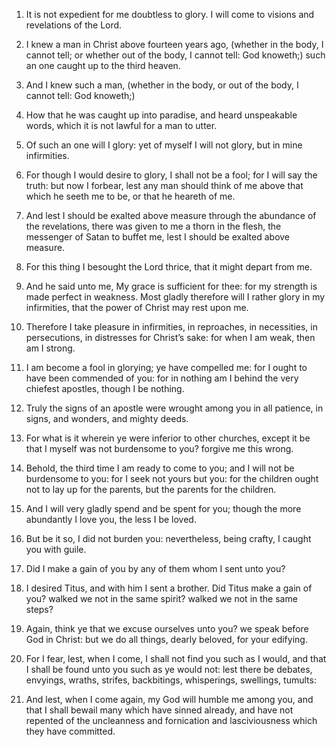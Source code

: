 1. It is not expedient for me doubtless to glory. I will come to
visions and revelations of the Lord.

2. I knew a man in Christ above fourteen years ago, (whether in the
body, I cannot tell; or whether out of the body, I cannot tell: God
knoweth;) such an one caught up to the third heaven.

3. And I knew such a man, (whether in the body, or out of the body,
I cannot tell: God knoweth;)

4. How that he was caught up into
paradise, and heard unspeakable words, which it is not lawful for a
man to utter.

5. Of such an one will I glory: yet of myself I will not glory, but
in mine infirmities.

6. For though I would desire to glory, I shall not be a fool; for I
will say the truth: but now I forbear, lest any man should think of me
above that which he seeth me to be, or that he heareth of me.

7. And lest I should be exalted above measure through the abundance
of the revelations, there was given to me a thorn in the flesh, the
messenger of Satan to buffet me, lest I should be exalted above
measure.

8. For this thing I besought the Lord thrice, that it might depart
from me.

9. And he said unto me, My grace is sufficient for thee: for my
strength is made perfect in weakness. Most gladly therefore will I
rather glory in my infirmities, that the power of Christ may rest upon
me.

10. Therefore I take pleasure in infirmities, in reproaches, in
necessities, in persecutions, in distresses for Christ’s sake: for
when I am weak, then am I strong.

11. I am become a fool in glorying; ye have compelled me: for I
ought to have been commended of you: for in nothing am I behind the
very chiefest apostles, though I be nothing.

12. Truly the signs of an apostle were wrought among you in all
patience, in signs, and wonders, and mighty deeds.

13. For what is it wherein ye were inferior to other churches,
except it be that I myself was not burdensome to you? forgive me this
wrong.

14. Behold, the third time I am ready to come to you; and I will not
be burdensome to you: for I seek not yours but you: for the children
ought not to lay up for the parents, but the parents for the children.

15. And I will very gladly spend and be spent for you; though the
more abundantly I love you, the less I be loved.

16. But be it so, I did not burden you: nevertheless, being crafty,
I caught you with guile.

17. Did I make a gain of you by any of them whom I sent unto you?

18. I desired Titus, and with him I sent a brother. Did Titus make a
gain of you? walked we not in the same spirit? walked we not in the
same steps?

19. Again, think ye that we excuse ourselves unto you?
we speak before God in Christ: but we do all things, dearly beloved,
for your edifying.

20. For I fear, lest, when I come, I shall not find you such as I
would, and that I shall be found unto you such as ye would not: lest
there be debates, envyings, wraths, strifes, backbitings, whisperings,
swellings, tumults:

21. And lest, when I come again, my God will
humble me among you, and that I shall bewail many which have sinned
already, and have not repented of the uncleanness and fornication and
lasciviousness which they have committed.